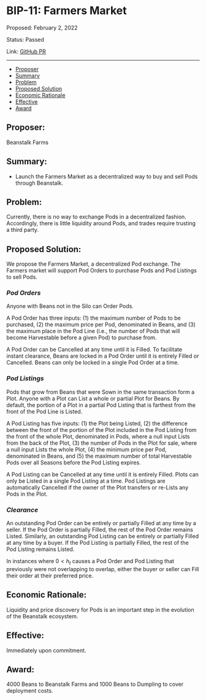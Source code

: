 # BIP-11: Farmers Market

Proposed: February 2, 2022

Status: Passed

Link: [GitHub PR](https://github.com/BeanstalkFarms/Beanstalk/pull/44)

---

- [Proposer](#proposer)
- [Summary](#summary)
- [Problem](#problem)
- [Proposed Solution](#proposed-solution)
- [Economic Rationale](#economic-rationale)
- [Effective](#effective)
- [Award](#award)

## Proposer:
Beanstalk Farms

## Summary:
- Launch the Farmers Market as a decentralized way to buy and sell Pods through Beanstalk.

## Problem:
Currently, there is no way to exchange Pods in a decentralized fashion. Accordingly, there is little liquidity around Pods, and trades require trusting a third party. 

## Proposed Solution:
We propose the Farmers Market, a decentralized Pod exchange. The Farmers market will support Pod Orders to purchase Pods and Pod Listings to sell Pods. 

### *Pod Orders*

Anyone with Beans not in the Silo can Order Pods.

A Pod Order has three inputs: (1) the maximum number of Pods to be purchased, (2) the maximum price per Pod, denominated in Beans, and (3) the maximum place in the Pod Line (i.e., the number of Pods that will become Harvestable before a given Pod) to purchase from.

A Pod Order can be Cancelled at any time until it is Filled. To facilitate instant clearance, Beans are locked in a Pod Order until it is entirely Filled or Cancelled. Beans can only be locked in a single Pod Order at a time.

### *Pod Listings*

Pods that grow from Beans that were Sown in the same transaction form a Plot. Anyone with a Plot can List a whole or partial Plot for Beans. By default, the portion of a Plot in a partial Pod Listing that is farthest from the front of the Pod Line is Listed.

A Pod Listing has five inputs: (1) the Plot being Listed, (2) the difference between the front of the portion of the Plot included in the Pod Listing from the front of the whole Plot, denominated in Pods, where a null input Lists from the back of the Plot, (3) the number of Pods in the Plot for sale, where a null input Lists the whole Plot, (4) the minimum price per Pod, denominated in Beans, and (5) the maximum number of total Harvestable Pods over all Seasons before the Pod Listing expires.

A Pod Listing can be Cancelled at any time until it is entirely Filled. Plots can only be Listed in a single Pod Listing at a time. Pod Listings are automatically Cancelled if the owner of the Plot transfers or re-Lists any Pods in the Plot.

### *Clearance*

An outstanding Pod Order can be entirely or partially Filled at any time by a seller. If the Pod Order is partially Filled, the rest of the Pod Order remains Listed. Similarly, an outstanding Pod Listing can be entirely or partially Filled at any time by a buyer. If the Pod Listing is partially Filled, the rest of the Pod Listing remains Listed.

In instances where $0 < h_t$ causes a Pod Order and Pod Listing that previously were not overlapping to overlap, either the buyer or seller can Fill their order at their preferred price.

## Economic Rationale:
Liquidity and price discovery for Pods is an important step in the evolution of the Beanstalk ecosystem. 

## Effective:
Immediately upon commitment.

## Award:
4000 Beans to Beanstalk Farms and 1000 Beans to Dumpling to cover deployment costs.
